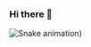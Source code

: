### Hi there 👋
![Snake animation](https://github.com/SarahSilva0/SarahSilva/blob/output/github-contribution-grid-snake.svg))
